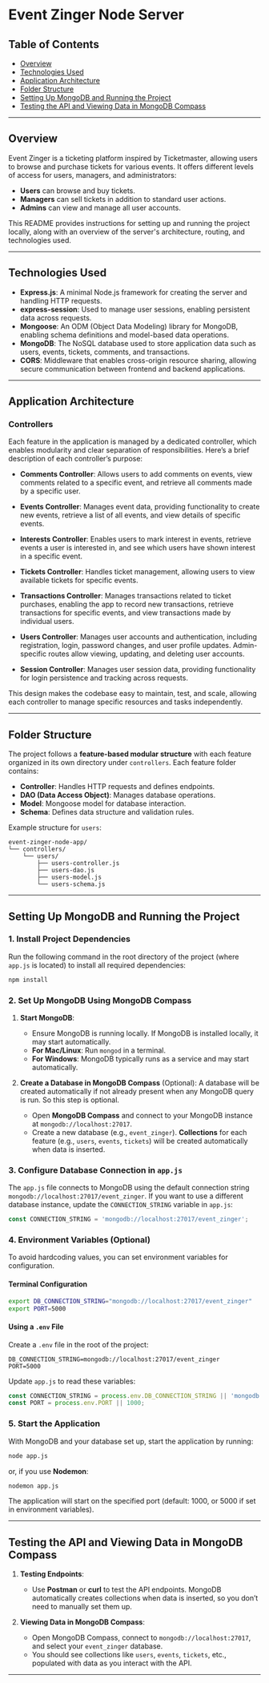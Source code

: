 # Event Zinger Node Server

## Table of Contents
- [Overview](#overview)
- [Technologies Used](#technologies-used)
- [Application Architecture](#application-architecture)
- [Folder Structure](#folder-structure)
- [Setting Up MongoDB and Running the Project](#setting-up-mongodb-and-running-the-project)
- [Testing the API and Viewing Data in MongoDB Compass](#testing-the-api-and-viewing-data-in-mongodb-compass)
---

## Overview
Event Zinger is a ticketing platform inspired by Ticketmaster, allowing users to browse and purchase tickets for various events. It offers different levels of access for users, managers, and administrators:
- **Users** can browse and buy tickets.
- **Managers** can sell tickets in addition to standard user actions.
- **Admins** can view and manage all user accounts.

This README provides instructions for setting up and running the project locally, along with an overview of the server's architecture, routing, and technologies used.

---

## Technologies Used
- **Express.js**: A minimal Node.js framework for creating the server and handling HTTP requests.
- **express-session**: Used to manage user sessions, enabling persistent data across requests.
- **Mongoose**: An ODM (Object Data Modeling) library for MongoDB, enabling schema definitions and model-based data operations.
- **MongoDB**: The NoSQL database used to store application data such as users, events, tickets, comments, and transactions.
- **CORS**: Middleware that enables cross-origin resource sharing, allowing secure communication between frontend and backend applications.

---

## Application Architecture

### Controllers
Each feature in the application is managed by a dedicated controller, which enables modularity and clear separation of responsibilities. Here’s a brief description of each controller’s purpose:

- **Comments Controller**: Allows users to add comments on events, view comments related to a specific event, and retrieve all comments made by a specific user.

- **Events Controller**: Manages event data, providing functionality to create new events, retrieve a list of all events, and view details of specific events.

- **Interests Controller**: Enables users to mark interest in events, retrieve events a user is interested in, and see which users have shown interest in a specific event.

- **Tickets Controller**: Handles ticket management, allowing users to view available tickets for specific events.

- **Transactions Controller**: Manages transactions related to ticket purchases, enabling the app to record new transactions, retrieve transactions for specific events, and view transactions made by individual users.

- **Users Controller**: Manages user accounts and authentication, including registration, login, password changes, and user profile updates. Admin-specific routes allow viewing, updating, and deleting user accounts.

- **Session Controller**: Manages user session data, providing functionality for login persistence and tracking across requests.

This design makes the codebase easy to maintain, test, and scale, allowing each controller to manage specific resources and tasks independently.

---

## Folder Structure

The project follows a **feature-based modular structure** with each feature organized in its own directory under `controllers`. Each feature folder contains:
- **Controller**: Handles HTTP requests and defines endpoints.
- **DAO (Data Access Object)**: Manages database operations.
- **Model**: Mongoose model for database interaction.
- **Schema**: Defines data structure and validation rules.

Example structure for `users`:
```
event-zinger-node-app/
└── controllers/
    └── users/
        ├── users-controller.js
        ├── users-dao.js
        ├── users-model.js
        └── users-schema.js
```

---

## Setting Up MongoDB and Running the Project

### 1. Install Project Dependencies
Run the following command in the root directory of the project (where `app.js` is located) to install all required dependencies:
```bash
npm install
```

### 2. Set Up MongoDB Using MongoDB Compass
1. **Start MongoDB**:
   - Ensure MongoDB is running locally. If MongoDB is installed locally, it may start automatically.
   - **For Mac/Linux**: Run `mongod` in a terminal.
   - **For Windows**: MongoDB typically runs as a service and may start automatically.

2. **Create a Database in MongoDB Compass** (Optional): A database will be created automatically if not already present when any MongoDB query is run. So this step is optional.
   - Open **MongoDB Compass** and connect to your MongoDB instance at `mongodb://localhost:27017`.
   - Create a new database (e.g., `event_zinger`). **Collections** for each feature (e.g., `users`, `events`, `tickets`) will be created automatically when data is inserted.

### 3. Configure Database Connection in `app.js`
The `app.js` file connects to MongoDB using the default connection string `mongodb://localhost:27017/event_zinger`. If you want to use a different database instance, update the `CONNECTION_STRING` variable in `app.js`:
```javascript
const CONNECTION_STRING = 'mongodb://localhost:27017/event_zinger';
```

### 4. Environment Variables (Optional)
To avoid hardcoding values, you can set environment variables for configuration.

#### Terminal Configuration
```bash
export DB_CONNECTION_STRING="mongodb://localhost:27017/event_zinger"
export PORT=5000
```

#### Using a `.env` File
Create a `.env` file in the root of the project:
```env
DB_CONNECTION_STRING=mongodb://localhost:27017/event_zinger
PORT=5000
```

Update `app.js` to read these variables:
```javascript
const CONNECTION_STRING = process.env.DB_CONNECTION_STRING || 'mongodb://localhost:27017/event_zinger';
const PORT = process.env.PORT || 1000;
```

### 5. Start the Application
With MongoDB and your database set up, start the application by running:
```bash
node app.js
```
or, if you use **Nodemon**:
```bash
nodemon app.js
```

The application will start on the specified port (default: 1000, or 5000 if set in environment variables).

---

## Testing the API and Viewing Data in MongoDB Compass

1. **Testing Endpoints**:
   - Use **Postman** or **curl** to test the API endpoints. MongoDB automatically creates collections when data is inserted, so you don’t need to manually set them up.

2. **Viewing Data in MongoDB Compass**:
   - Open MongoDB Compass, connect to `mongodb://localhost:27017`, and select your `event_zinger` database.
   - You should see collections like `users`, `events`, `tickets`, etc., populated with data as you interact with the API.

---
